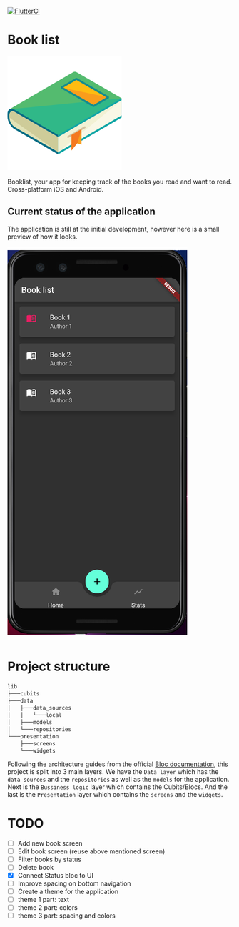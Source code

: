 [![FlutterCI](https://github.com/CiucurDaniel/BookList/actions/workflows/flutter-ci.yml/badge.svg)](https://github.com/CiucurDaniel/BookList/actions/workflows/flutter-ci.yml)

# Book list

<img src="documentation/book.png" alt="books">

Booklist, your app for keeping track of the books you read and want to read. Cross-platform iOS and Android.


## Current status of the application

The application is still at the initial development, however here is a small preview of how it looks.

<img src="documentation/app_screenshots/current_state_of_application_0_1.PNG">

# Project structure

```
lib
├───cubits
├───data
│   ├───data_sources
│   │   └───local
│   ├───models
│   └───repositories
└───presentation
    ├───screens
    └───widgets
```

Following the architecture guides from the official [Bloc documentation](https://bloclibrary.dev/#/architecture), this project is split into 3 main layers.
We have the `Data layer` which has the `data sources` and the `repositories` as well as the `models` for the application. Next is the `Bussiness logic` layer which contains the Cubits/Blocs. And the last is the `Presentation` layer which contains the `screens` and the `widgets`.


# TODO

* [ ] Add new book screen
* [ ] Edit book screen (reuse above mentioned screen)
* [ ] Filter books by status
* [ ] Delete book
* [x] Connect Status bloc to UI
* [ ] Improve spacing on bottom navigation
* [ ] Create a theme for the application
* [ ] theme 1 part: text
* [ ] theme 2 part: colors
* [ ] theme 3 part: spacing and colors